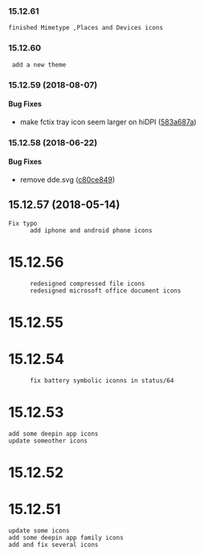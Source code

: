 ### 15.12.61
    finished Mimetype ,Places and Devices icons

### 15.12.60
     add a new theme

### 15.12.59 (2018-08-07)


#### Bug Fixes

*   make fctix tray icon seem larger on hiDPI ([583a687a](583a687a))

<a name="15.12.58"></a>
### 15.12.58 (2018-06-22)

#### Bug Fixes

*   remove dde.svg ([c80ce849](c80ce849))

## 15.12.57 (2018-05-14)

	Fix typo
          add iphone and android phone icons

# 15.12.56
          redesigned compressed file icons
          redesigned microsoft office document icons
# 15.12.55
 
# 15.12.54
          fix battery symbolic iconns in status/64

# 15.12.53
	add some deepin app icons
	update someother icons
# 15.12.52

# 15.12.51
	update some icons
	add some deepin app family icons
	add and fix several icons
